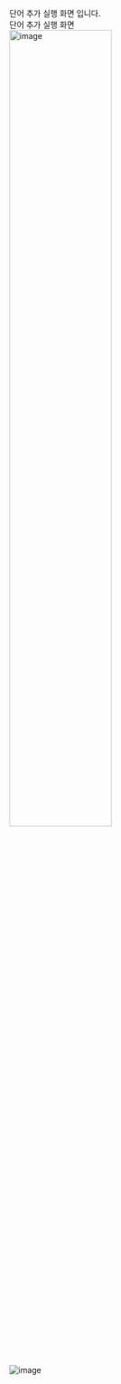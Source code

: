 단어 추가 실행 화면 입니다.<br/>
단어 추가 실행 화면 <br/>
<img src="https://user-images.githubusercontent.com/127183521/264962416-dd8b3078-708a-4de4-926b-18fa48b5b3ba.png" alt="image"
width="60%">

![image](https://github.com/dnqudgml12/Practiocalprojecttask/assets/127183521/9fba84ca-3603-47db-8c71-7d3921a17fc8)
